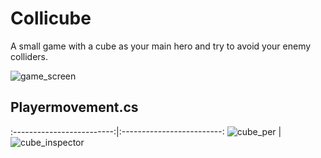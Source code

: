# Collicube
A small game with a cube as your main hero and try to avoid your enemy colliders.

![game_screen](https://user-images.githubusercontent.com/54968870/119297381-7336ca00-bc78-11eb-8797-cebcbd2dfcdc.png)



## Playermovement.cs
:-------------------------:|:-------------------------:
![cube_per](https://user-images.githubusercontent.com/54968870/119297776-43d48d00-bc79-11eb-9e73-85202a9dc170.png) | ![cube_inspector](https://user-images.githubusercontent.com/54968870/119297948-9f9f1600-bc79-11eb-90e4-f2f1fef247a1.png)



